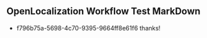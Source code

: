 ## OpenLocalization Workflow Test MarkDown
* f796b75a-5698-4c70-9395-9664ff8e61f6 thanks!

<!--HONumber=Aug16_HO4-->


